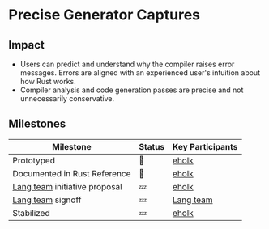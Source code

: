 # Precise Generator Captures

## Impact

* Users can predict and understand why the compiler raises error messages. Errors are aligned with an experienced user's intuition about how Rust works.
* Compiler analysis and code generation passes are precise and not unnecessarily conservative.

## Milestones

| Milestone                                | Status | Key Participants |
| ---                                      | ---    | ---              |
| Prototyped                               | 🦀     | [eholk]          |
| Documented in Rust Reference             | 🦀     | [eholk]          |
| [Lang team] initiative proposal          | 💤     | [eholk]          |
| [Lang team] signoff                      | 💤     | [Lang team]      |
| Stabilized                               | 💤     | [eholk]          |

[eholk]: https://github.com/eholk/
[Lang team]: https://www.rust-lang.org/governance/teams/lang
